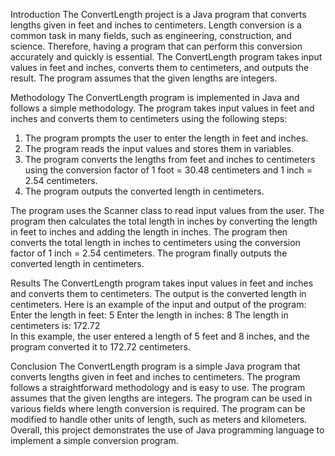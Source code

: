 Introduction
The ConvertLength project is a Java program that converts lengths given in feet and inches to centimeters. Length conversion is a common task in 
many fields, such as engineering, construction, and science. Therefore, having a program that can perform this conversion accurately and quickly 
is essential. The ConvertLength program takes input values in feet and inches, converts them to centimeters, and outputs the result. The program assumes 
that the given lengths are integers.

Methodology
The ConvertLength program is implemented in Java and follows a simple methodology. The program takes input values in feet and inches and converts 
them to centimeters using the following steps:
1.	The program prompts the user to enter the length in feet and inches.
2.	The program reads the input values and stores them in variables.
3.	The program converts the lengths from feet and inches to centimeters using the conversion factor of 1 foot = 30.48 centimeters and 
      1 inch = 2.54 centimeters.
4.	The program outputs the converted length in centimeters.

The program uses the Scanner class to read input values from the user. The program then calculates the total length in inches 
by converting the length in feet to inches and adding the length in inches. The program then converts the total length in inches to centimeters using 
the conversion factor of 1 inch = 2.54 centimeters. The program finally outputs the converted length in centimeters.

Results
The ConvertLength program takes input values in feet and inches and converts them to centimeters. The output is the converted length in centimeters. Here 
is an example of the input and output of the program:
Enter the length in feet: 5
Enter the length in inches: 8
The length in centimeters is: 172.72	
In this example, the user entered a length of 5 feet and 8 inches, and the program converted it to 172.72 centimeters.

Conclusion
The ConvertLength program is a simple Java program that converts lengths given in feet and inches to centimeters. The program follows a straightforward 
methodology and is easy to use. The program assumes that the given lengths are integers. The program can be used in various fields where length 
conversion is required. The program can be modified to handle other units of length, such as meters and kilometers. Overall, this project demonstrates 
the use of Java programming language to implement a simple conversion program.




